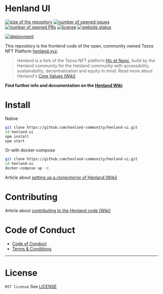 # Henland UI

[![size of the repository](https://img.shields.io/github/languages/code-size/henland-community/henland-ui?style=flat-square)](https://github.com/henland-community/henland-ui)
[![number of opened issues](https://img.shields.io/github/issues/henland-community/henland-ui?style=flat-square&color=blue)](https://github.com/henland-community/henland-ui/issues)
[![number of opened PRs](https://img.shields.io/github/issues-pr/henland-community/henland-ui?style=flat-square&color=blue)](https://github.com/henland-community/henland-ui/pulls)
[![license](https://img.shields.io/github/license/henland-community/henland-ui?style=flat-square&color=black)](./LICENSE)
[![website status](https://img.shields.io/website?style=flat-square&url=https%3A%2F%2Fteia.art)](https://henland.xyz)

[![deployment](https://img.shields.io/endpoint?style=flat-square&url=https%3A%2F%2Fmelmassadian.npkn.net%2Fteia-commit%2F)](https://github.com/henland-community/henland-ui/commits/main)

This repository is the frontend code of the open, community owned Tezos NFT Platform [henland.xyz](https://henland.xyz).

> Henland is a fork of the Tezos NFT platform [Hic et Nunc](https://www.hicetnunc.xyz/), build by the Henland community for the Henland community with accessibility, sustainability, decentralization and equity in mind. Read more about Henland's [Core Values (Wiki)](https://github.com/henland-community/henland-docs/wiki/Core-Values-Code-of-Conduct-Terms-and-Conditions#1-core-values)

**Find further info and documentation on the [Henland Wiki](https://github.com/henland-community/henland-docs/wiki/)**

# Install

Native

```bash
git clone https://github.com/henland-community/henland-ui.git
cd henland-ui
npm install
npm start
```

Or with docker-compose

```bash
git clone https://github.com/henland-community/henland-ui.git
cd henland-ui
docker-compose up -d
```

Article about [setting up a clone/mirror of Henland (Wiki)](https://github.com/henland-community/henland-docs/wiki/How-to-set-up-a-Henland-Mirror)

# Contributing

Article about [contributing to the Henland code (Wiki)](https://github.com/henland-community/henland-docs/wiki/Contribute-to-the-Henland-Code)

# Code of Conduct

- [Code of Conduct](https://github.com/henland-community/henland-docs/wiki/Core-Values-Code-of-Conduct-Terms-and-Conditions#2-code-of-conduct)
- [Terms & Conditions](https://github.com/henland-community/henland-docs/wiki/Core-Values-Code-of-Conduct-Terms-and-Conditions#3-terms-and-conditions---account-restrictions)

---

# License

`MIT license`
See [LICENSE](LICENSE)
